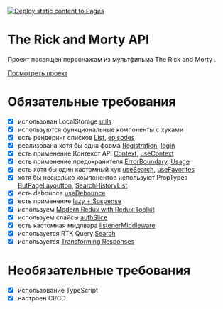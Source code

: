 [![Deploy static content to Pages](https://github.com/fellerrr/react_aston/actions/workflows/deploy.yml/badge.svg?branch=main&event=push)](https://github.com/fellerrr/react_aston/actions/workflows/deploy.yml)

# The Rick and Morty API

Проект посвящен персонажам из мультфильма The Rick and Morty .

[Посмотреть проект](https://fellerrr.github.io/react_aston/)


# Обязательные требования
- [x] использован LocalStorage [utils](https://github.com/fellerrr/react_aston/blob/main/src/utils/dataHandler.ts)
- [x] используются функциональные компоненты с хуками
- [x] есть рендеринг списков [List](https://github.com/fellerrr/react_aston/blob/main/src/components/list/List.tsx), [episodes](https://github.com/fellerrr/react_aston/blob/refactoring01/src/pages/itemPage.tsx)
- [x] реализована хотя бы одна форма [Registration](https://github.com/fellerrr/react_aston/blob/refactoring01/src/features/registration/Registration.tsx), [login](https://github.com/fellerrr/react_aston/blob/refactoring01/src/features/login/Login.tsx)
- [x] есть применение Контекст API [Context](https://github.com/fellerrr/react_aston/blob/refactoring01/src/contexts/ThemeContext.ts), [useContext](https://github.com/fellerrr/react_aston/blob/refactoring01/src/components/head/Head.tsx)
- [x] есть применение предохранителя [ErrorBoundary](https://github.com/fellerrr/react_aston/blob/refactoring01/src/shared/components/ErrorBoundary.tsx), [Usage](https://github.com/fellerrr/react_aston/blob/refactoring01/src/pages/itemPage.tsx)
- [x] есть хотя бы один кастомный хук [useSearch](https://github.com/fellerrr/react_aston/blob/refactoring01/src/features/search/hooks/useSearch.ts), [useFavorites](https://github.com/fellerrr/react_aston/blob/refactoring01/src/hooks/useFavorites.ts)
- [x] хотя бы несколько компонентов используют PropTypes [ButPageLayoutton](https://github.com/fellerrr/react_aston/blob/refactoring01/src/components/page-layout/PageLayout.tsx), [SearchHistoryList](https://github.com/fellerrr/react_aston/blob/refactoring01/src/components/search-history-list/SearchHistoryList.tsx)
- [x] есть debounce [useDebounce](https://github.com/fellerrr/react_aston/blob/refactoring01/src/features/search/hooks/useDebounce.ts)
- [x] есть применение [lazy + Suspense](https://github.com/fellerrr/react_aston/blob/refactoring01/src/App.tsx)
- [x] используем [Modern Redux with Redux Toolkit](https://github.com/fellerrr/react_aston/blob/refactoring01/src/store/store.ts)
- [x] используем слайсы [authSlice](https://github.com/fellerrr/react_aston/blob/refactoring01/src/store/authSlice.ts)
- [x] есть кастомная мидлвара [listenerMiddleware](https://github.com/fellerrr/react_aston/blob/refactoring01/src/shared/middlewares/sadjests.ts)
- [x] используется RTK Query [Search](https://github.com/fellerrr/react_aston/blob/refactoring01/src/store/query.ts)
- [x] используется [Transforming Responses](https://github.com/fellerrr/react_aston/blob/refactoring01/src/store/query.ts)
# Необязательные требования
- [x] использование TypeScript
- [x] настроен CI/CD